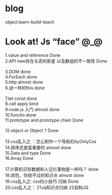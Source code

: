 # blog
object:learn-build-teach

Look at!  Js “face” @_@
==============================================


1.value and reference Done  <br>
2.API new存在与否的影星 以及数组的不一致性 Done <br>  
3.DOM  done <br>
4.ForEach  done <br>
5.http almost done <br>
6.谜一样的this done <br>  
7.let const  done <br>
8.call apply bind<br>
9.node.js 入门 almost done <br>
10.functio done <br>
11.prototype and prototype chain Done  <br>  
12.object or Object ? Done <br>  
13.css乱入之 ：怎么制作一个导航栏byOnlyCss <br>
14.排序还是蛮重要的 almost done <br>
15.Data and type Done<br> 
16.Array Done <br>  
17.计算机识存数据和人记忆事物是一样吗？ done  <br>
18.闭包，你绕不过的知识点 almost done <br>
19.css乱入之: css的小技巧 归纳 Done  <br>
20.css乱入之： 
21Jq知识点归纳
22自制JQ 
